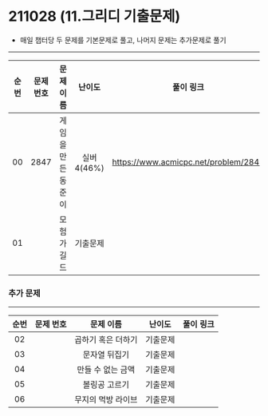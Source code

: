# 211028 (11.그리디 기출문제)

- 매일 챕터당 두 문제를 기본문제로 풀고, 나머지 문제는 추가문제로 풀기
___

 

| 순번 | 문제 번호 |   문제 이름   |  난이도  | 풀이 링크 |
| :--: | :-------: | :-----------: | :------: | :-------: |
|  00   | 2847 | 게임을 만든 동준이 | 실버4(46%)     | https://www.acmicpc.net/problem/2847          |
|  01  |  | 모험가 길드     | 기출문제     |          |





### 추가 문제

___



| 순번 | 문제 번호 | 문제 이름 | 난이도 | 풀이 링크 |
| :--: | :-------: | :-------:      | :----: | :-------: |
|  02  |  | 곱하기 혹은 더하기 | 기출문제     |          |
|  03  |  | 문자열 뒤집기 | 기출문제     |          |
|  04  |  | 만들 수 없는 금액 | 기출문제     |          |
|  05  |  | 볼링공 고르기 | 기출문제     |          |
|  06  |  | 무지의 먹방 라이브 | 기출문제     |          |

